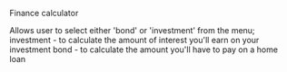Finance calculator

Allows user to select either 'bond' or 'investment' from the menu;
investment - to calculate the amount of interest you'll earn on your investment
bond - to calculate the amount you'll have to pay on a home loan